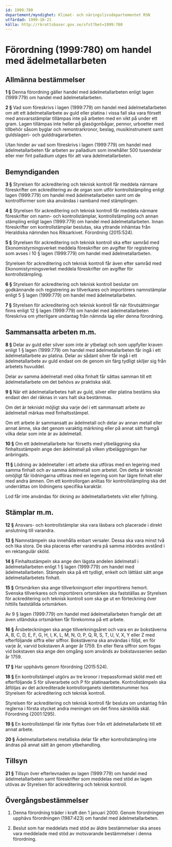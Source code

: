 ```yaml
---
id: 1999:780
departement/myndighet: Klimat- och näringslivsdepartementet RSN
utfärdad: 1999-10-21
källa: http://rkrattsbaser.gov.se/sfst?bet=1999:780
---
```


# Förordning (1999:780) om handel med ädelmetallarbeten

## Allmänna bestämmelser

**1 §** Denna förordning gäller handel med ädelmetallarbeten enligt lagen (1999:779) om handel med ädelmetallarbeten.

**2 §** Vad som föreskrivs i lagen (1999:779) om handel med ädelmetallarbeten om att ett ädelmetallarbete av guld eller platina i vissa fall ska vara försett med ansvarsstämplar tillämpas inte på arbeten med en vikt på under ett gram. Lagen tillämpas inte heller på glasögonbågar, pennor, urboetter med tillbehör såsom byglar och remontrarkronor, beslag, musikinstrument samt guldslageri- och gulddragararbeten.

Utan hinder av vad som föreskrivs i lagen (1999:779) om handel med ädelmetallarbeten får arbeten av palladium som innehåller 500 tusendelar eller mer fint palladium utges för att vara ädelmetallarbeten.

## Bemyndiganden

**3 §** Styrelsen för ackreditering och teknisk kontroll får meddela närmare föreskrifter om ackreditering av de organ som utför kontrollstämpling enligt lagen (1999:779) om handel med ädelmetallarbeten samt om de kontrollformer som ska användas i samband med stämplingen.

**4 §** Styrelsen för ackreditering och teknisk kontroll får meddela närmare föreskrifter om namn- och kontrollstämplar, kontrollstämpling och annan stämpling enligt lagen (1999:779) om handel med ädelmetallarbeten. Innan föreskrifter om kontrollstämplar beslutas, ska yttrande inhämtas från Heraldiska nämnden hos Riksarkivet. Förordning (2015:524).

**5 §** Styrelsen för ackreditering och teknisk kontroll ska efter samråd med Ekonomistyrningsverket meddela föreskrifter om avgifter för registrering som avses i 10 § lagen (1999:779) om handel med ädelmetallarbeten.

Styrelsen för ackreditering och teknisk kontroll får även efter samråd med Ekonomistyrningsverket meddela föreskrifter om avgifter för kontrollstämpling.

**6 §** Styrelsen för ackreditering och teknisk kontroll beslutar om godkännande och registrering av tillverkares och importörers namnstämplar enligt 5 § lagen (1999:779) om handel med ädelmetallarbeten.

**7 §** Styrelsen för ackreditering och teknisk kontroll får när förutsättningar finns enligt 12 § lagen (1999:779) om handel med ädelmetallarbeten föreskriva om ytterligare undantag från nämnda lag eller denna förordning.

## Sammansatta arbeten m.m.

**8 §** Delar av guld eller silver som inte är ytbelagt och som uppfyller kraven enligt 1 § lagen (1999:779) om handel med ädelmetallarbeten får ingå i ett ädelmetallarbete av platina. Delar av sådant silver får ingå i ett ädelmetallarbete av guld endast om de genom sin färg tydligt skiljer sig från arbetets huvuddel.

Delar av samma ädelmetall med olika finhalt får sättas samman till ett ädelmetallarbete om det behövs av praktiska skäl.

**9 §** När ett ädelmetallarbetes halt av guld, silver eller platina bestäms ska endast den del räknas in vars halt ska bestämmas.

Om det är tekniskt möjligt ska varje del i ett sammansatt arbete av ädelmetall märkas med finhaltsstämpel.

Om ett arbete är sammansatt av ädelmetall och delar av annan metall eller annat ämne, ska det genom varaktig märkning eller på annat sätt framgå vilka delar som inte är av ädelmetall.

**10 §** Om ett ädelmetallarbete har försetts med ytbeläggning ska finhaltsstämpeln ange den ädelmetall på vilken ytbeläggningen har anbringats.

**11 §** Lödning av ädelmetaller i ett arbete ska utföras med en legering med samma finhalt och av samma ädelmetall som arbetet. Om detta är tekniskt omöjligt får lödningarna utföras med en legering som har lägre finhalt eller med andra ämnen. Om ett kontrollorgan anlitas för kontrollstämpling ska det underrättas om lödningens specifika karaktär.

Lod får inte användas för ökning av ädelmetallarbetets vikt eller fyllning.

## Stämplar m.m.

**12 §** Ansvars- och kontrollstämplar ska vara läsbara och placerade i direkt anslutning till varandra.

**13 §** Namnstämpeln ska innehålla enbart versaler. Dessa ska vara minst två och lika stora. De ska placeras efter varandra på samma inbördes avstånd i en rektangulär sköld.

**14 §** Finhaltsstämpeln ska ange den lägsta andelen ädelmetall i ädelmetallarbeten enligt 1 § lagen (1999:779) om handel med ädelmetallarbeten. Stämpeln ska på ett tydligt, enkelt och lättläst sätt ange ädelmetallarbetets finhalt.

**15 §** Ortsmärken ska ange tillverkningsort eller importörens hemort. Svenska tillverkares och importörers ortsmärken ska fastställas av Styrelsen för ackreditering och teknisk kontroll som ska ge ut en förteckning över hittills fastställda ortsmärken.

Av 9 § lagen (1999:779) om handel med ädelmetallarbeten framgår det att även utländska ortsmärken får förekomma på ett arbete.

**16 §** Årsbeteckningen ska ange tillverkningsåret och vara en av bokstäverna A, B, C, D, E, F, G, H, I, K, L, M, N, O, P, Q, R, S, T, U, V, X, Y eller Z med efterföljande siffra eller siffror. Bokstäverna ska användas i följd, en för varje år, varvid bokstaven A anger år 1759. En eller flera siffror som fogas vid bokstaven ska ange den omgång som används av bokstavsserien sedan år 1759.

**17 §** Har upphävts genom förordning (2015:524).

**18 §** En kontrollstämpel utgörs av tre kronor i trepassformad sköld med ett efterföljande S för silverarbete och P för platinaarbete. Kontrollstämpeln ska åtföljas av det ackrediterade kontrollorganets identitetsnummer hos Styrelsen för ackreditering och teknisk kontroll.

Styrelsen för ackreditering och teknisk kontroll får besluta om undantag från reglerna i första stycket andra meningen om det finns särskilda skäl. Förordning (2001:1295).

**19 §** En kontrollstämpel får inte flyttas över från ett ädelmetallarbete till ett annat arbete.

**20 §** Ädelmetallarbetens metalliska delar får efter kontrollstämpling inte ändras på annat sätt än genom ytbehandling.

## Tillsyn

**21 §** Tillsyn över efterlevnaden av lagen (1999:779) om handel med ädelmetallarbeten samt föreskrifter som meddelas med stöd av lagen utövas av Styrelsen för ackreditering och teknisk kontroll.

## Övergångsbestämmelser

1. Denna förordning träder i kraft den 1 januari 2000. Genom förordningen upphävs förordningen (1987:423) om handel med ädelmetallarbeten.

2. Beslut som har meddelats med stöd av äldre bestämmelser ska anses vara meddelade med stöd av motsvarande bestämmelser i denna förordning.
